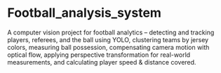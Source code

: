 # Football_analysis_system
A computer vision project for football analytics – detecting and tracking players, referees, and the ball using YOLO, clustering teams by jersey colors, measuring ball possession, compensating camera motion with optical flow, applying perspective transformation for real-world measurements, and calculating player speed &amp; distance covered.



